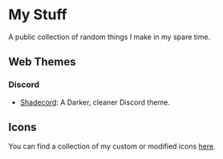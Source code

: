 # My Stuff
A public collection of random things I make in my spare time.

## Web Themes
### Discord
- [Shadecord](/Web%20Themes/Discord/shadecord.theme.css): A Darker, cleaner Discord theme.

## Icons
You can find a collection of my custom or modified icons [here](/Icons).
